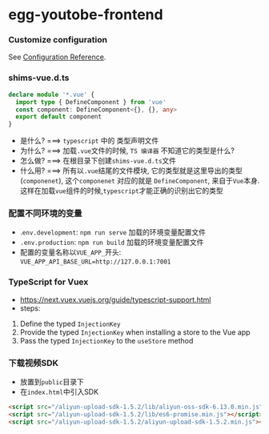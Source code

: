 # egg-youtobe-frontend

### Customize configuration
See [Configuration Reference](https://cli.vuejs.org/config/).

### shims-vue.d.ts
```ts
declare module '*.vue' {
  import type { DefineComponent } from 'vue'
  const component: DefineComponent<{}, {}, any>
  export default component
}
```
- 是什么? ===> `typescript` 中的 类型声明文件
- 为什么? ===> 加载`.vue`文件的时候, `TS 编译器` 不知道它的类型是什么? 
- 怎么做? ===> 在根目录下创建`shims-vue.d.ts`文件
- 什么用? ===> 所有以`.vue`结尾的文件模块, 它的类型就是这里导出的类型(`componenet`), 这个`componenet` 对应的就是 `DefineComponent`, 来自于`Vue`本身. 这样在加载`vue`组件的时候,`typescript`才能正确的识别出它的类型


### 配置不同环境的变量
- .`env.development`: `npm run serve` 加载的环境变量配置文件
- `.env.production`: `npm run build` 加载的环境变量配置文件
- 配置的变量名称以`VUE_APP_`开头: `VUE_APP_API_BASE_URL=http://127.0.0.1:7001`


### TypeScript for Vuex
- https://next.vuex.vuejs.org/guide/typescript-support.html
- steps:
1. Define the typed `InjectionKey`
2. Provide the typed `InjectionKey` when installing a store to the Vue app
3. Pass the typed `InjectionKey` to the `useStore` method


### 下载视频SDK
- 放置到`public`目录下
- 在`index.html`中引入SDK
```html
<script src="/aliyun-upload-sdk-1.5.2/lib/aliyun-oss-sdk-6.13.0.min.js"></script>
<script src="/aliyun-upload-sdk-1.5.2/lib/es6-promise.min.js"></script>
<script src="/aliyun-upload-sdk-1.5.2/aliyun-upload-sdk-1.5.2.min.js"></script>
```